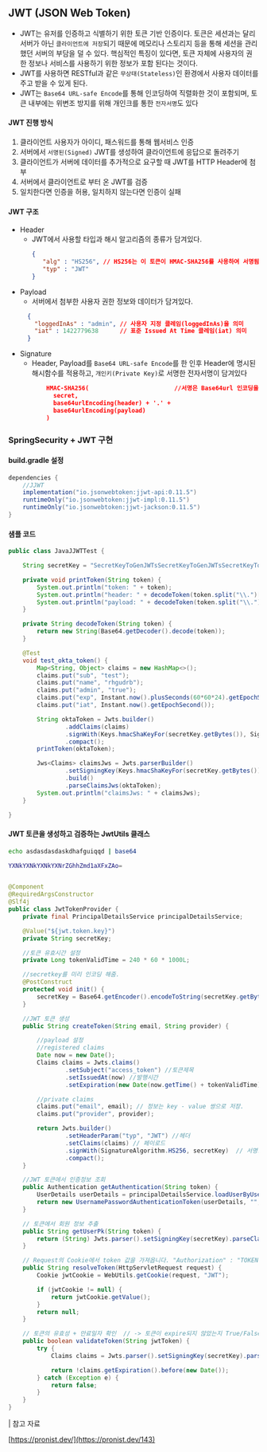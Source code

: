 ## JWT (JSON Web Token)
- JWT는 유저를 인증하고 식별하기 위한 토큰 기반 인증이다.  토큰은 세션과는 달리 서버가 아닌 `클라이언트에 저장`되기 때문에 메모리나 스토리지 등을 통해 세션을 관리 했던 서버의 부담을 덜 수 있다.
  핵심적인 특징이 있다면, 토큰 자체에 사용자의 권한 정보나 서비스를 사용하기 위한 정보가 포함 된다는 것이다.
- JWT를 사용하면 RESTful과 같은 `무상태(Stateless)`인 환경에서 사용자 데이터를 주고 받을 수 있게 된다.
- JWT는 `Base64 URL-safe Encode`를 통해 인코딩하여 직렬화한 것이 포함되며, 토큰 내부에는 위변조 방지를 위해 개인크를 통한 `전자서명`도 있다

#### JWT 진행 방식
1. 클라이언트 사용자가 아이디, 패스워드를 통해 웹서비스 인증
2. 서버에서 `서명된(Signed)` JWT를 생성하여 클라이언트에 응답으로 돌려주기
3. 클라이언트가 서버에 데이터를 추가적으로 요구할 때 JWT를 HTTP Header에 첨부
4. 서버에서 클라이언트로 부터 온 JWT를 검증
5. 일치한다면 인증을 허용, 일치하지 않는다면 인증이 실패

#### JWT 구조
- Header
    - JWT에서 사용할 타입과 해시 알고리즘의 종류가 담겨있다.
      ```json
      {
         "alg" : "HS256", // HS256는 이 토큰이 HMAC-SHA256를 사용하여 서명됨을 의미
         "typ" : "JWT"
      }
      ```
- Payload
    - 서버에서 첨부한 사용자 권한 정보와 데이터가 담겨있다.
  ```json
    {
      "loggedInAs" : "admin", // 사용자 지정 클레임(loggedInAs)을 의미
      "iat" : 1422779638      // 표준 Issued At Time 클레임(iat) 의미 
    }
    ```
- Signature
    - Header, Payload를 `Base64 URL-safe Encode`를 한 인후 Header에 명시된 해시함수를 적용하고, `개인키(Private Key)`로 서명한 전자서명이 담겨있다
      ```json
          HMAC-SHA256(                        //서명은 Base64url 인코딩을 이용하여 헤더와 페이로드를 인코딩하고 이 둘을 점(.) 구분자로 함께 연결시킴으로써 계산
            secret,
            base64urlEncoding(header) + '.' +
            base64urlEncoding(payload)
          )
      ```

### SpringSecurity + JWT 구현

#### build.gradle 설정
```groovy
dependencies {
    //JJWT
    implementation("io.jsonwebtoken:jjwt-api:0.11.5")
    runtimeOnly("io.jsonwebtoken:jjwt-impl:0.11.5")
    runtimeOnly("io.jsonwebtoken:jjwt-jackson:0.11.5")
}
```
#### 샘플 코드

```java
public class JavaJJWTTest {

    String secretKey = "SecretKeyToGenJWTsSecretKeyToGenJWTsSecretKeyToGenJWTs";

    private void printToken(String token) {
        System.out.println("token: " + token);
        System.out.println("header: " + decodeToken(token.split("\\.")[0]));
        System.out.println("payload: " + decodeToken(token.split("\\.")[1]));
    }

    private String decodeToken(String token) {
        return new String(Base64.getDecoder().decode(token));
    }

    @Test
    void test_okta_token() {
        Map<String, Object> claims = new HashMap<>();
        claims.put("sub", "test");
        claims.put("name", "rhgudrb");
        claims.put("admin", "true");
        claims.put("exp", Instant.now().plusSeconds(60*60*24).getEpochSecond());
        claims.put("iat", Instant.now().getEpochSecond());

        String oktaToken = Jwts.builder()
                .addClaims(claims)
                .signWith(Keys.hmacShaKeyFor(secretKey.getBytes()), SignatureAlgorithm.HS256)
                .compact();
        printToken(oktaToken);

        Jws<Claims> claimsJws = Jwts.parserBuilder()
                .setSigningKey(Keys.hmacShaKeyFor(secretKey.getBytes()))
                .build()
                .parseClaimsJws(oktaToken);
        System.out.println("claimsJws: " + claimsJws);
    }

}
```
#### JWT 토큰을 생성하고 검증하는 JwtUtils 클래스

```bash
echo asdasdasdaskdhafguiqqd | base64

YXNkYXNkYXNkYXNrZGhhZmd1aXFxZAo=
```

```java

@Component
@RequiredArgsConstructor
@Slf4j
public class JwtTokenProvider {
    private final PrincipalDetailsService principalDetailsService;

    @Value("${jwt.token.key}")
    private String secretKey;

    //토큰 유효시간 설정
    private Long tokenValidTime = 240 * 60 * 1000L;

    //secretkey를 미리 인코딩 해줌.
    @PostConstruct
    protected void init() {
        secretKey = Base64.getEncoder().encodeToString(secretKey.getBytes());
    }

    //JWT 토큰 생성
    public String createToken(String email, String provider) {

        //payload 설정
        //registered claims
        Date now = new Date();
        Claims claims = Jwts.claims()
                .setSubject("access_token") //토큰제목
                .setIssuedAt(now) //발행시간
                .setExpiration(new Date(now.getTime() + tokenValidTime)); // 토큰 만료기한

        //private claims
        claims.put("email", email); // 정보는 key - value 쌍으로 저장.
        claims.put("provider", provider);

        return Jwts.builder()
                .setHeaderParam("typ", "JWT") //헤더
                .setClaims(claims) // 페이로드
                .signWith(SignatureAlgorithm.HS256, secretKey)  // 서명. 사용할 암호화 알고리즘과 signature 에 들어갈 secretKey 세팅
                .compact();
    }

    //JWT 토큰에서 인증정보 조회
    public Authentication getAuthentication(String token) {
        UserDetails userDetails = principalDetailsService.loadUserByUsername(this.getUserPk(token));
        return new UsernamePasswordAuthenticationToken(userDetails, "", userDetails.getAuthorities());
    }

    // 토큰에서 회원 정보 추출
    public String getUserPk(String token) {
        return (String) Jwts.parser().setSigningKey(secretKey).parseClaimsJws(token).getBody().get("email");
    }

    // Request의 Cookie에서 token 값을 가져옵니다. "Authorization" : "TOKEN값'
    public String resolveToken(HttpServletRequest request) {
        Cookie jwtCookie = WebUtils.getCookie(request, "JWT");

        if (jwtCookie != null) {
            return jwtCookie.getValue();
        }
        return null;
    }

    // 토큰의 유효성 + 만료일자 확인  // -> 토큰이 expire되지 않았는지 True/False로 반환해줌.
    public boolean validateToken(String jwtToken) {
        try {
            Claims claims = Jwts.parser().setSigningKey(secretKey).parseClaimsJws(jwtToken).getBody();

            return !claims.getExpiration().before(new Date());
        } catch (Exception e) {
            return false;
        }
    }
}
```

| 참고 자료

[https://pronist.dev/](https://pronist.dev/143)
